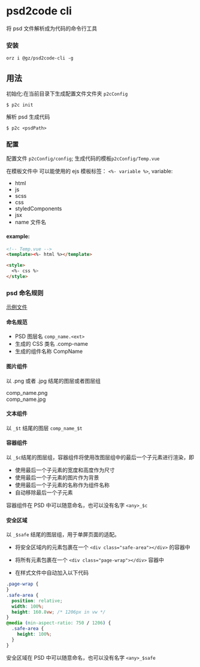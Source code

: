 # psd2code cli

将 psd 文件解析成为代码的命令行工具

### 安装

```
orz i @gz/psd2code-cli -g

```

## 用法

初始化:在当前目录下生成配置文件文件夹 `p2cConfig`

```shell
$ p2c init

```

解析 psd 生成代码

```shell
$ p2c <psdPath>
```

### 配置

配置文件 `p2cConfig/config`;
生成代码的模板`p2cConfig/Temp.vue`

在模板文件中 可以能使用的 ejs 模板标签： `<%- variable %>`,
variable:

- html
- js
- scss
- css
- styledComponents
- jsx
- name 文件名

#### example:

```html
<!-- Temp.vue -->
<template><%- html %></template>

<style>
  <%- css %>
</style>
```

### psd 命名规则

[示例文件](https://cdn2.h5no1.com/static-cdn/psd2code/psd2code.zip?v=1)

#### 命名规范

- PSD 图层名 `comp_name.<ext>`
- 生成的 CSS 类名 .comp-name
- 生成的组件名称 CompName

#### 图片组件

以 .png 或者 .jpg 结尾的图层或者图层组

comp_name.png  
comp_name.jpg

#### 文本组件

以 `_$t` 结尾的图层
`comp_name_$t`

#### 容器组件

以 `_$c`结尾的图层组，容器组件将使用改图层组中的最后一个子元素进行渲染，即

- 使用最后一个子元素的宽度和高度作为尺寸
- 使用最后一个子元素的图片作为背景
- 使用最后一个子元素的名称作为组件名称
- 自动移除最后一个子元素

容器组件在 PSD 中可以随意命名，也可以没有名字
`<any>_$c`

#### 安全区域

以 `_$safe` 结尾的图层组，用于单屏页面的适配。

- 将安全区域内的元素包裹在一个 `<div class="safe-area"></div>` 的容器中

- 将所有元素包裹在一个 `<div class="page-wrap"></div>` 容器中

- 在样式文件中自动加入以下代码

```css
.page-wrap {
}
.safe-area {
  position: relative;
  width: 100%;
  height: 160.8vw; /* 1206px in vw */
}
@media (min-aspect-ratio: 750 / 1206) {
  .safe-area {
    height: 100%;
  }
}
```

安全区域在 PSD 中可以随意命名，也可以没有名字
`<any>_$safe`

